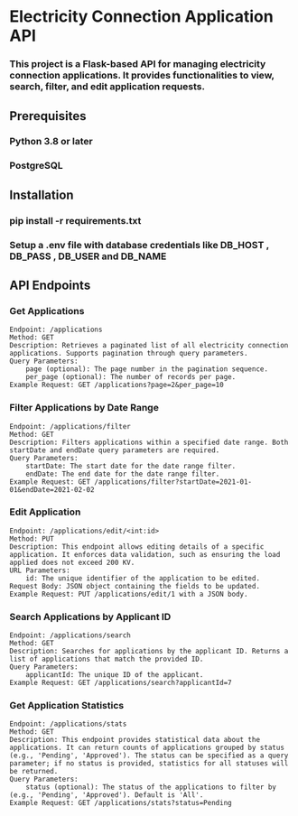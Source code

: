 # Electricity Connection Application API

### This project is a Flask-based API for managing electricity connection applications. It provides functionalities to view, search, filter, and edit application requests.


## Prerequisites

### Python 3.8 or later
### PostgreSQL

## Installation

### pip install -r requirements.txt

### Setup a .env file with database credentials like DB_HOST , DB_PASS , DB_USER and DB_NAME

## API Endpoints

### Get Applications

    Endpoint: /applications
    Method: GET
    Description: Retrieves a paginated list of all electricity connection applications. Supports pagination through query parameters.
    Query Parameters:
        page (optional): The page number in the pagination sequence.
        per_page (optional): The number of records per page.
    Example Request: GET /applications?page=2&per_page=10

### Filter Applications by Date Range

    Endpoint: /applications/filter
    Method: GET
    Description: Filters applications within a specified date range. Both startDate and endDate query parameters are required.
    Query Parameters:
        startDate: The start date for the date range filter.
        endDate: The end date for the date range filter.
    Example Request: GET /applications/filter?startDate=2021-01-01&endDate=2021-02-02

### Edit Application

    Endpoint: /applications/edit/<int:id>
    Method: PUT
    Description: This endpoint allows editing details of a specific application. It enforces data validation, such as ensuring the load applied does not exceed 200 KV.
    URL Parameters:
        id: The unique identifier of the application to be edited.
    Request Body: JSON object containing the fields to be updated.
    Example Request: PUT /applications/edit/1 with a JSON body.

### Search Applications by Applicant ID

    Endpoint: /applications/search
    Method: GET
    Description: Searches for applications by the applicant ID. Returns a list of applications that match the provided ID.
    Query Parameters:
        applicantId: The unique ID of the applicant.
    Example Request: GET /applications/search?applicantId=7

### Get Application Statistics

    Endpoint: /applications/stats
    Method: GET
    Description: This endpoint provides statistical data about the applications. It can return counts of applications grouped by status (e.g., 'Pending', 'Approved'). The status can be specified as a query parameter; if no status is provided, statistics for all statuses will be returned.
    Query Parameters:
        status (optional): The status of the applications to filter by (e.g., 'Pending', 'Approved'). Default is 'All'.
    Example Request: GET /applications/stats?status=Pending


